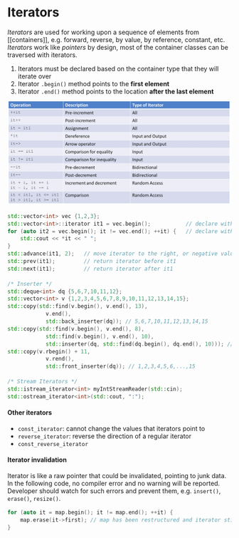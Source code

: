 # Iterators

*Iterators* are used for working upon a sequence of elements from [[containers]], e.g. forward, reverse, by value, by reference, constant, etc. *Iterators* work like *pointers* by design, most of the container classes can be traversed with iterators.

1. Iterators must be declared based on the container type that they will iterate over
2. Iterator `.begin()` method points to the **first element**
3. Iterator `.end()` method points to the location **after the last element**

![Iterator Operations](./iterator-operations.png)

```c++
std::vector<int> vec {1,2,3};
std::vector<int>::iterator it1 = vec.begin();           // declare with container type
for (auto it2 = vec.begin(); it != vec.end(); ++it) {   // declare with auto
    std::cout << *it << " ";
}
std::advance(it1, 2);   // move iterator to the right, or negative value to move to the left
std::prev(it1);         // return iterator before it1
std::next(it1);         // return iterator after it1

/* Inserter */
std::deque<int> dq {5,6,7,10,11,12};
std::vector<int> v {1,2,3,4,5,6,7,8,9,10,11,12,13,14,15};
std::copy(std::find(v.begin(), v.end(), 13),
            v.end(),
            std::back_inserter(dq)); // 5,6,7,10,11,12,13,14,15
std::copy(std::find(v.begin(), v.end(), 8),
            std::find(v.begin(), v.end(), 10),
            std::inserter(dq, std::find(dq.begin(), dq.end(), 10))); // 5,6,7,8,9,10,11,...,15
std::copy(v.rbegin() + 11,
            v.rend(),
            std::front_inserter(dq)); // 1,2,3,4,5,6,...,15

/* Stream Iterators */
std::istream_iterator<int> myIntStreamReader(std::cin);
std::ostream_iterator<int>(std::cout, ":");
```

#### Other iterators

- `const_iterator`: cannot change the values that iterators point to
- `reverse_iterator`: reverse the direction of a regular iterator
- `const_reverse_iterator`

#### Iterator invalidation

Iterator is like a raw pointer that could be invalidated, pointing to junk data. In the following code, no compiler error and no warning will be reported. Developer should watch for such errors and prevent them, e.g. `insert()`, `erase()`, `resize()`.

```c++
for (auto it = map.begin(); it != map.end(); ++it) {
    map.erase(it->first); // map has been restructured and iterator still thinks itself is healthy
}
```
